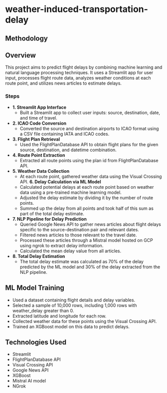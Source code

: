 # weather-induced-transportation-delay

## Methodology

## Overview
This project aims to predict flight delays by combining machine learning and natural language processing techniques. It uses a Streamlit app for user input, processes flight route data, analyzes weather conditions at each route point, and utilizes news articles to estimate delays.

### Steps
* **1. Streamlit App Interface**
  * Built a Streamlit app to collect user inputs: source, destination, date, and time of travel.
* **2. ICAO Code Conversion**
  * Converted the source and destination airports to ICAO format using a CSV file containing IATA and ICAO codes.
* **3. Flight Plan Retrieval**
  * Used the FlightPlanDatabase API to obtain flight plans for the given source, destination, and datetime combination.
* **4. Route Point Extraction**
  * Extracted all route points using the plan id from FlightPlanDatabase API.
* **5. Weather Data Collection**
  * At each route point, gathered weather data using the Visual Crossing API.
**6. Delay Calculation via ML Model**
  * Calculated potential delays at each route point based on weather data using a pre-trained machine learning model.
  * Adjusted the delay estimate by dividing it by the number of route points.
  * Summed up the delay from all points and took half of this sum as part of the total delay estimate.
* **7. NLP Pipeline for Delay Prediction**
  * Queried Google News API to gather news articles about flight delays specific to the source-destination pair and relevant dates.
  * Filtered news articles to those relevant to the travel date.
  * Processed these articles through a Mistral model hosted on GCP using ngrok to extract delay information.
  * Calculated the mean delay value from all articles.
* **8. Total Delay Estimation**
  * The total delay estimate was calculated as 70% of the delay predicted by the ML model and 30% of the delay extracted from the NLP pipeline.

## ML Model Training
* Used a dataset containing flight details and delay variables.
* Selected a sample of 10,000 rows, including 1,000 rows with weather_delay greater than 0.
* Extracted latitude and longitude for each row.
* Collected weather data for these points using the Visual Crossing API.
* Trained an XGBoost model on this data to predict delays.

## Technologies Used
* Streamlit
* FlightPlanDatabase API
* Visual Crossing API
* Google News API
* XGBoost
* Mistral AI model
* NGrok
